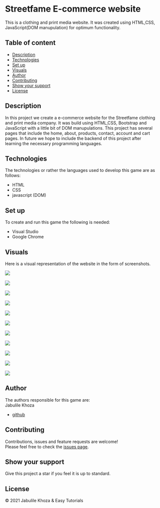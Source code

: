 # Streetfame E-commerce website
This is a clothing and print media website. It was created using HTML,CSS, JavaScript(DOM manupulation) for optimum functionality.
 ## Table of content
 * [Description](#game-rules)
 * [Technologies](#technologies)
 * [Set up](#set-up)
 * [Visuals](#visuals)
 * [Author](#author)
 * [Contributing](#contributing)
 * [Show your support](#show-your-support)
 * [License](#license)
 ## Description
In this project we create a e-commerce website for the Streetfame clothing and print media company.
It was build using HTML,CSS, Bootstrap and JavaScript with a little bit of DOM manupulations.
This project has several pages that include the home, about, products, contact, account and cart pages.
In future we hope to include the backend of this project after learning the necessary programming languages.

 
 ## Technologies
 The technologies or rather the languages used to develop this game are as follows:
 * HTML
 * CSS
 * javascript (DOM)
 

 
 ## Set up
 To create and run this game the following is needed:
 * Visual Studio
 * Google Chrome
 
 ## Visuals
 Here is a visual representation of the website in the form of screenshots.

  ![](https://github.com/Jabulile96/E-commerce-Website/blob/master/imagess/image1.jpg)<br/><br/>
  ![](https://github.com/Jabulile96/E-commerce-Website/blob/master/imagess/image2.jpg)<br/><br/>
  ![](https://github.com/Jabulile96/E-commerce-Website/blob/master/imagess/image3.jpg)<br/><br/>
  ![](https://github.com/Jabulile96/E-commerce-Website/blob/master/imagess/image4.jpg)<br/><br/>
  ![](https://github.com/Jabulile96/E-commerce-Website/blob/master/imagess/image5.jpg)<br/><br/>
  ![](https://github.com/Jabulile96/E-commerce-Website/blob/master/imagess/image6.jpg)<br/><br/>
  ![](https://github.com/Jabulile96/E-commerce-Website/blob/master/imagess/image7.jpg)<br/><br/>
  ![](https://github.com/Jabulile96/E-commerce-Website/blob/master/imagess/image8.jpg)<br/><br/>
  ![](https://github.com/Jabulile96/E-commerce-Website/blob/master/imagess/image9.jpg)<br/><br/>
  ![](https://github.com/Jabulile96/E-commerce-Website/blob/master/imagess/image10.jpg)<br/><br/>
  ![](https://github.com/Jabulile96/E-commerce-Website/blob/master/imagess/image11.jpg)
 
 ## Author
 The authors responsible for this game are:<br/>
 Jabulile Khoza
 * [github](https://github.com/Jabulile96)
 
 ## Contributing
 Contributions, issues and feature requests are welcome!<br/>
 Please feel free to check the [issues page](https://github.com/Jabulile96/E-commerce-Website/issues).
 
 ## Show your support
 Give this project a star if you feel it is up to standard.
 
 ## License
 &copy; 2021 Jabulile Khoza & Easy Tutorials<br/>
